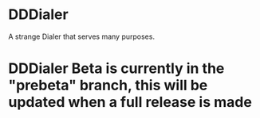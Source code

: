 # DDDialer
A strange Dialer that serves many purposes.

# DDDialer Beta is currently in the "prebeta" branch, this will be updated when a full release is made
